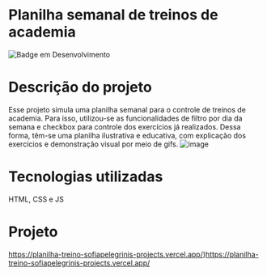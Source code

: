 # Planilha semanal de treinos de academia
![Badge em Desenvolvimento](http://img.shields.io/static/v1?label=STATUS&message=EM%20DESENVOLVIMENTO&color=GREEN&style=for-the-badge)

# Descrição do projeto
Esse projeto simula uma planilha semanal para o controle de treinos de academia. Para isso, utilizou-se as funcionalidades de filtro por dia da semana e checkbox para controle dos exercícios já realizados. Dessa forma, têm-se uma planilha ilustrativa e educativa, com explicação dos exercícios e demonstração visual por meio de gifs.
![image](https://github.com/sofiapelegrini/planilha-treino/assets/142181059/ee9a0507-80fb-4ed6-be3b-96710d8437ba)

# Tecnologias utilizadas
HTML, CSS e JS

# Projeto
https://planilha-treino-sofiapelegrinis-projects.vercel.app/)https://planilha-treino-sofiapelegrinis-projects.vercel.app/
